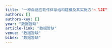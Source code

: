 ```yaml
---
title: "一种自适应软件体系结构建模及其实施方"~ lJI"
authors: []
authors-key: []
year: "数据暂缺"
article-link: "数据暂缺"
venue: "数据暂缺"
bibex: "数据暂缺"
---
```

